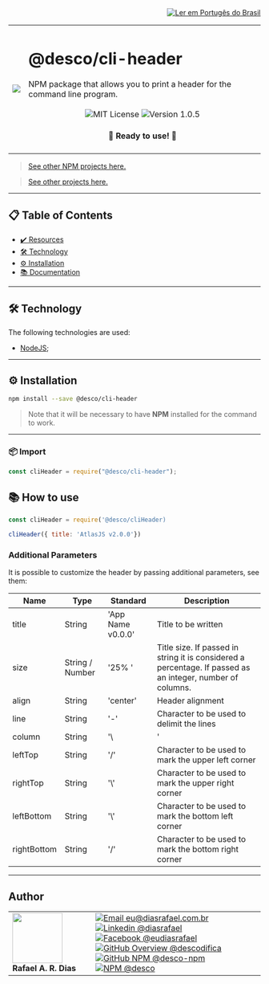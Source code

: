 <div align="right">
  <a href="README.md">
    <img alt="Ler em Portugês do Brasil" src="https://img.shields.io/static/v1?label=&message=Ler+em+Portugu%C3%AAs+do+Brasil&color=green&style=for-the-badge" />
  </a>
</div>

<table>
  <tr>
    <td><img src="https://i.ibb.co/rQP3kNb/cli-header.png"></td>
    <td>  
      <h1>@desco/cli-header</h1>
      NPM package that allows you to print a header for the command line program.
      <br /><br />
      <div align="center">
        <img alt="MIT License" src="https://img.shields.io/static/v1?label=License&message=MIT&color=green&style=for-the-badge">
        <img alt="Version 1.0.5" src="https://img.shields.io/static/v1?label=Version&message=1.0.5&color=blue&style=for-the-badge">
      </div>
      <h4 align="center"> 
        🚀 Ready to use! 🚀
      </h4>
    </td>
  </tr>
</table>

> <a href="https://github.com/desco-npm" target="_blank">See other NPM projects here.</a>

> <a href="https://github.com/descoifica" target="_blank">See other projects here.</a>

---

## 📋 Table of Contents

- [✔️ Resources](#Resources)
- [🛠️ Technology](#Technology)
- [⚙️ Installation](#Installation)
- [📚 Documentation](#Documentation)

---

<a name="Technology"></a>

## 🛠️ Technology

The following technologies are used:

- [NodeJS](https://nodejs.org/en/);

---

<a name="Installation"></a>

## ⚙️ Installation

```bash
npm install --save @desco/cli-header
```

> Note that it will be necessary to have **NPM** installed for the command to work.

---

<a name="Import"></a>

### 📦 Import

```js
const cliHeader = require("@desco/cli-header");
```

<a name="How-To-Use"></a>

## 📚 How to use

```js
const cliHeader = require('@desco/cliHeader)

cliHeader({ title: 'AtlasJS v2.0.0'})
```

### Additional Parameters

It is possible to customize the header by passing additional parameters, see them:

| Name        | Type            | Standard          | Description                                                                                                |
| ----------- | --------------- | ----------------- | ---------------------------------------------------------------------------------------------------------- |
| title       | String          | 'App Name v0.0.0' | Title to be written                                                                                        |
| size        | String / Number | '25% '            | Title size. If passed in string it is considered a percentage. If passed as an integer, number of columns. |
| align       | String          | 'center'          | Header alignment                                                                                           |
| line        | String          | '-'               | Character to be used to delimit the lines                                                                  |
| column      | String          | '\                | '                                                                                                          |
| leftTop     | String          | '/'               | Character to be used to mark the upper left corner                                                         |
| rightTop    | String          | '\\'              | Character to be used to mark the upper right corner                                                        |
| leftBottom  | String          | '\\'              | Character to be used to mark the bottom left corner                                                        |
| rightBottom | String          | '/'               | Character to be used to mark the bottom right corner                                                       |

---

## Author

<table>
  <tr>
    <td width="150px">
      <img src="https://scontent.fsdu1-1.fna.fbcdn.net/v/t1.0-9/539886_235546170253505_5977326689811409130_n.jpg?_nc_cat=106&ccb=3&_nc_sid=174925&_nc_eui2=AeGgFWn_fWInwRkTo3mHSP993TbQ0TzG0Y3dNtDRPMbRjS-eZL1tr4I5maqz6O-jva9qWnIxKOsD3UtSm9CTeCys&_nc_ohc=Qw6NaDGrtIgAX9uFF2c&_nc_ht=scontent.fsdu1-1.fna&oh=5ebac9874d7a24e157c8c99fd965c2a4&oe=606539CE" width="100px;" alt=""/>
      <b>Rafael A. R. Dias</b>
    </td>
    <td>  
      <a href="mailto:eu@diasrafael.com.br" target="_blank" >
        <img alt="Email eu@diasrafael.com.br" src="https://img.shields.io/static/v1?label=Email&message=eu@diasrafael.com.br&color=red&logo=gmail&style=for-the-badge">
      </a>
      <a href="https://www.linkedin.com/in/diasrafael/" target="_blank">
        <img alt="Linkedin @diasrafael" src="https://img.shields.io/static/v1?label=Linkedin&message=@diasrafael&color=blue&logo=linkedin&style=for-the-badge">
      </a>
      <a href="https://www.facebook.com/eudiasrafael" target="_blank">
        <img alt="Facebook @eudiasrafael" src="https://img.shields.io/static/v1?label=Facebook&message=@eudiasrafael&color=blue&logo=facebook&style=for-the-badge">
      </a>
      <a href="https://github.com/descodifica" target="_blank">
        <img alt="GitHub Overview @descodifica" src="https://img.shields.io/static/v1?label=GitHub+Overview&message=@descodifica&color=black&logo=github&style=for-the-badge">
      </a>
      <a href="https://github.com/desco-npm" target="_blank">
        <img alt="GitHub NPM @desco-npm" src="https://img.shields.io/static/v1?label=GitHub+NPM&message=@desco-npm&color=black&logo=github&style=for-the-badge">
      </a>
      <a href="https://www.npmjs.com/org/desco" target="_blank">
        <img alt="NPM @desco" src="https://img.shields.io/static/v1?label=NPM&message=@desco&color=red&logo=npm&style=for-the-badge">
      </a>
    </td>
  </tr>
</table>
